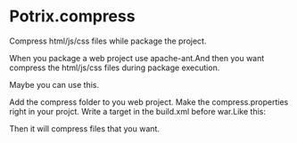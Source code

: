 Potrix.compress
===============

Compress html/js/css files while package the project.

When you package a web project use apache-ant.And then you want compress the html/js/css files during package execution.

Maybe you can use this.

Add the compress folder to you web project.
Make the compress.properties right in your projct.
Write a target in the build.xml before war.Like this:

<target name="compress" depends="copy">
	<java fork="false" classname="potrix.compress.Main" failonerror="true">
		<classpath path="${compress}/compiler.jar" />
		<classpath path="${compress}/potrix.compress.jar" />
	</java>
</target>

Then it will compress files that you want.
